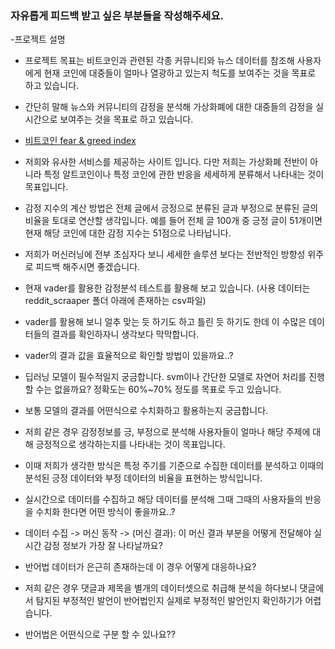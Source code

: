 ### 자유롭게 피드백 받고 싶은 부분들을 작성해주세요.  
-프로젝트 설명
  - 프로젝트 목표는 비트코인과 관련된 각종 커뮤니티와 뉴스 데이터를 참조해
   사용자에게 현재 코인에 대중들이 얼마나 열광하고 있는지 척도를 보여주는 것을 목표로 하고 있습니다.
  - 간단히 말해 뉴스와 커뮤니티의 감정을 분석해 가상화폐에 대한 대중들의 감정을 실시간으로 보여주는 것을 목표로 하고 있습니다.
  - [비트코인 fear & greed index](https://alternative.me/crypto/fear-and-greed-index/)
  - 저희와 유사한 서비스를 제공하는 사이트 입니다. 다만 저희는 가상화폐 전반이 아니라 특정 알트코인이나 특정 코인에 관한 반응을 세세하게 분류해서 나타내는 것이 목표입니다.
  - 감정 지수의 계산 방법은 전체 글에서 긍정으로 분류된 글과 부정으로 분류된 글의 비율을 토대로 연산할 생각입니다. 예를 들어 전체 글 100개 중 긍정 글이 51개이면 현재 해당 코인에 대한 감정 지수는 51점으로 나타납니다.

  - 저희가 머신러닝에 전부 초심자다 보니 세세한 솔루션 보다는 전반적인 방향성 위주로 피드백 해주시면 좋겠습니다.

* 현재 vader를 활용한 감정분석 테스트를 활용해 보고 있습니다. (사용 데이터는 reddit_scraaper 폴더 아래에 존재하는 csv파일)
* vader를 활용해 보니 얼추 맞는 듯 하기도 하고 틀린 듯 하기도 한데 이 수많은 데이터들의 결과를 확인하자니 생각보다 막막합니다.
* vader의 결과 값을 효율적으로 확인할 방법이 있을까요..?


* 딥러닝 모델이 필수적일지 궁금합니다. svm이나 간단한 모델로 자연어 처리를 진행 할 수는 없을까요? 정확도는 60%~70% 정도를 목표로 두고 있습니다.

* 보통 모델의 결과를 어떤식으로 수치화하고 활용하는지 궁금합니다. 
* 저희 같은 경우 감정정보를 긍, 부정으로 분석해 사용자들이 얼마나 해당 주제에 대해 긍정적으로 생각하는지를 나타내는 것이 목표입니다.
* 이때 저희가 생각한 방식은 특정 주기를 기준으로 수집한 데이터를 분석하고 이때의 분석된 긍정 데이터와 부정 데이터의 비율을 표현하는 방식입니다.
* 실시간으로 데이터를 수집하고 해당 데이터를 분석해 그때 그때의 사용자들의 반응을 수치화 한다면 어떤 방식이 좋을까요..?
* 데이터 수집 -> 머신 동작 -> (머신 결과): 이 머신 결과 부분을 어떻게 전달해야 실시간 감정 정보가 가장 잘 나타날까요?

* 반어법 데이터가 은근히 존재하는데 이 경우 어떻게 대응하나요?
* 저희 같은 경우 댓글과 제목을 별개의 데이터셋으로 취급해 분석을 하다보니 댓글에서 탐지된 부정적인 발언이 반어법인지 실제로 부정적인 발언인지 확인하기가 어렵습니다.
* 반어법은 어떤식으로 구분 할 수 있나요??
